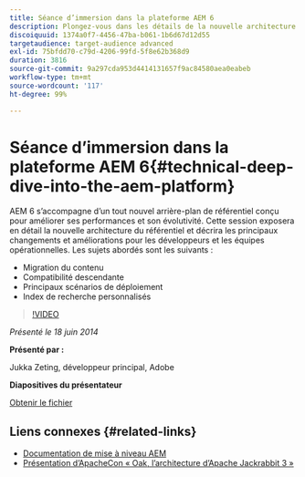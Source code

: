 ```yaml
---
title: Séance d’immersion dans la plateforme AEM 6
description: Plongez-vous dans les détails de la nouvelle architecture du référentiel et découvrez les principaux changements et améliorations pour les développeurs et les équipes opérationnelles.
discoiquuid: 1374a0f7-4456-47ba-b061-1b6d67d12d55
targetaudience: target-audience advanced
exl-id: 75bfdd70-c79d-4206-99fd-5f8e62b368d9
duration: 3816
source-git-commit: 9a297cda953d4414131657f9ac84580aea0eabeb
workflow-type: tm+mt
source-wordcount: '117'
ht-degree: 99%

---
```


# Séance d’immersion dans la plateforme AEM 6{#technical-deep-dive-into-the-aem-platform}

AEM 6 s’accompagne d’un tout nouvel arrière-plan de référentiel conçu pour améliorer ses performances et son évolutivité. Cette session exposera en détail la nouvelle architecture du référentiel et décrira les principaux changements et améliorations pour les développeurs et les équipes opérationnelles. Les sujets abordés sont les suivants :

* Migration du contenu
* Compatibilité descendante
* Principaux scénarios de déploiement
* Index de recherche personnalisés

>[!VIDEO](https://video.tv.adobe.com/v/19518/?quality=9)

*Présenté le 18 juin 2014*

**Présenté par :**

Jukka Zeting, développeur principal, Adobe

**Diapositives du présentateur**

[Obtenir le fichier](assets/technical-deep-dive-of-the-aem-6-platform.pdf)

## Liens connexes {#related-links}

* [Documentation de mise à niveau AEM](https://docs.adobe.com/content/docs/fr/aem/6-0/deploy/upgrade.html )
* [Présentation d’ApacheCon « Oak, l’architecture d’Apache Jackrabbit 3 »](https://www.slideshare.net/jukka/oak-the-architecture-of-apache-jackrabbit-3)
